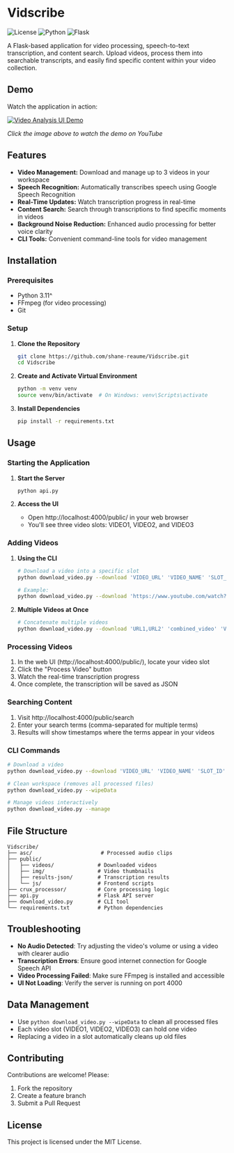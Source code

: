# Vidscribe

![License](https://img.shields.io/badge/license-MIT-blue.svg)
![Python](https://img.shields.io/badge/python-3.11-blue.svg)
![Flask](https://img.shields.io/badge/flask-2.2-blue.svg)

A Flask-based application for video processing, speech-to-text transcription, and content search. Upload videos, process them into searchable transcripts, and easily find specific content within your video collection.

## Demo

Watch the application in action:

[![Video Analysis UI Demo](https://img.youtube.com/vi/Aupg10YgHL8/0.jpg)](https://www.youtube.com/watch?v=Aupg10YgHL8)

*Click the image above to watch the demo on YouTube*

## Features

- **Video Management:** Download and manage up to 3 videos in your workspace
- **Speech Recognition:** Automatically transcribes speech using Google Speech Recognition
- **Real-Time Updates:** Watch transcription progress in real-time
- **Content Search:** Search through transcriptions to find specific moments in videos
- **Background Noise Reduction:** Enhanced audio processing for better voice clarity
- **CLI Tools:** Convenient command-line tools for video management

## Installation

### Prerequisites

- Python 3.11^
- FFmpeg (for video processing)
- Git

### Setup

1. **Clone the Repository**
   ```bash
   git clone https://github.com/shane-reaume/Vidscribe.git
   cd Vidscribe
   ```

2. **Create and Activate Virtual Environment**
   ```bash
   python -m venv venv
   source venv/bin/activate  # On Windows: venv\Scripts\activate
   ```

3. **Install Dependencies**
   ```bash
   pip install -r requirements.txt
   ```

## Usage

### Starting the Application

1. **Start the Server**
   ```bash
   python api.py
   ```

2. **Access the UI**
   - Open http://localhost:4000/public/ in your web browser
   - You'll see three video slots: VIDEO1, VIDEO2, and VIDEO3

### Adding Videos

1. **Using the CLI**
   ```bash
   # Download a video into a specific slot
   python download_video.py --download 'VIDEO_URL' 'VIDEO_NAME' 'SLOT_ID'
   
   # Example:
   python download_video.py --download 'https://www.youtube.com/watch?v=example' 'my_video' 'VIDEO1'
   ```

2. **Multiple Videos at Once**
   ```bash
   # Concatenate multiple videos
   python download_video.py --download 'URL1,URL2' 'combined_video' 'VIDEO1'
   ```

### Processing Videos

1. In the web UI (http://localhost:4000/public/), locate your video slot
2. Click the "Process Video" button
3. Watch the real-time transcription progress
4. Once complete, the transcription will be saved as JSON

### Searching Content

1. Visit http://localhost:4000/public/search
2. Enter your search terms (comma-separated for multiple terms)
3. Results will show timestamps where the terms appear in your videos

### CLI Commands

```bash
# Download a video
python download_video.py --download 'VIDEO_URL' 'VIDEO_NAME' 'SLOT_ID'

# Clean workspace (removes all processed files)
python download_video.py --wipeData

# Manage videos interactively
python download_video.py --manage
```

## File Structure

```
Vidscribe/
├── asc/                      # Processed audio clips
├── public/
│   ├── videos/              # Downloaded videos
│   ├── img/                 # Video thumbnails
│   ├── results-json/        # Transcription results
│   └── js/                  # Frontend scripts
├── crux_processor/          # Core processing logic
├── api.py                   # Flask API server
├── download_video.py        # CLI tool
└── requirements.txt         # Python dependencies
```

## Troubleshooting

- **No Audio Detected**: Try adjusting the video's volume or using a video with clearer audio
- **Transcription Errors**: Ensure good internet connection for Google Speech API
- **Video Processing Failed**: Make sure FFmpeg is installed and accessible
- **UI Not Loading**: Verify the server is running on port 4000

## Data Management

- Use `python download_video.py --wipeData` to clean all processed files
- Each video slot (VIDEO1, VIDEO2, VIDEO3) can hold one video
- Replacing a video in a slot automatically cleans up old files

## Contributing

Contributions are welcome! Please:

1. Fork the repository
2. Create a feature branch
3. Submit a Pull Request

## License

This project is licensed under the MIT License.
